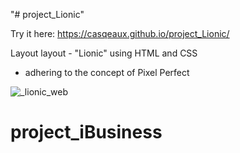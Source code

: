 "# project_Lionic" 

Try it here: https://casqeaux.github.io/project_Lionic/

Layout layout - "Lionic" using HTML and CSS
- adhering to the concept of Pixel Perfect

![_lionic_web](https://user-images.githubusercontent.com/44642176/222966126-5b665cc5-d720-47e3-ab28-a929af342feb.jpg)
# project_iBusiness
